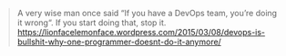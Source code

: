 > A very wise man once said “If you have a DevOps team, you’re doing it wrong“. If you start doing that, stop it.
https://lionfacelemonface.wordpress.com/2015/03/08/devops-is-bullshit-why-one-programmer-doesnt-do-it-anymore/
